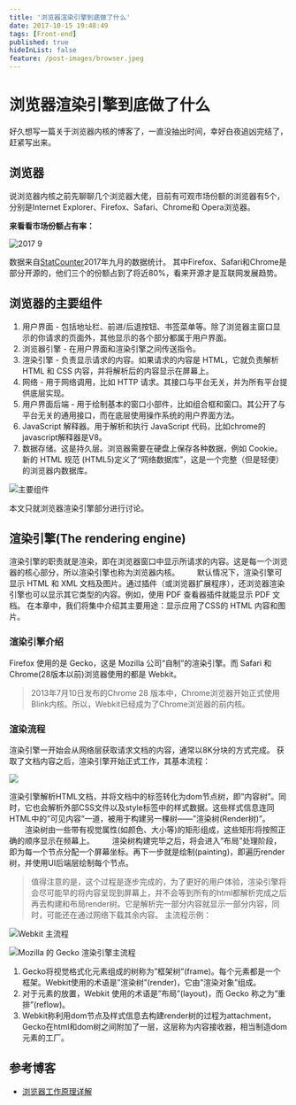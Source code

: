 ```yaml
---
title: '浏览器渲染引擎到底做了什么'
date: 2017-10-15 19:48:49
tags: [Front-end]
published: true
hideInList: false
feature: /post-images/browser.jpeg
---
```

# 浏览器渲染引擎到底做了什么
好久想写一篇关于浏览器内核的博客了，一直没抽出时间，幸好白夜追凶完结了，赶紧写出来。
## 浏览器
说浏览器内核之前先聊聊几个浏览器大佬，目前有可观市场份额的浏览器有5个，分别是Internet Explorer、Firefox、Safari、Chrome和 Opera浏览器。

**来看看市场份额占有率：**

![2017 9](http://upload-images.jianshu.io/upload_images/4337988-87beea8fe8662b1e.png?imageMogr2/auto-orient/strip%7CimageView2/2/w/1240)

数据来自[StatCounter](http://gs.statcounter.com/)2017年九月的数据统计。
其中Firefox、Safari和Chrome是部分开源的，他们三个的份额占到了将近80%，看来开源才是互联网发展趋势。
## 浏览器的主要组件
1. 用户界面 - 包括地址栏、前进/后退按钮、书签菜单等。除了浏览器主窗口显示的你请求的页面外，其他显示的各个部分都属于用户界面。
2. 浏览器引擎 - 在用户界面和渲染引擎之间传送指令。
3. 渲染引擎 - 负责显示请求的内容。如果请求的内容是 HTML，它就负责解析 HTML 和 CSS 内容，并将解析后的内容显示在屏幕上。
4. 网络 - 用于网络调用，比如 HTTP 请求。其接口与平台无关，并为所有平台提供底层实现。
5. 用户界面后端 - 用于绘制基本的窗口小部件，比如组合框和窗口。其公开了与平台无关的通用接口，而在底层使用操作系统的用户界面方法。
6. JavaScript 解释器。用于解析和执行 JavaScript 代码，比如chrome的javascript解释器是V8。
7. 数据存储。这是持久层。浏览器需要在硬盘上保存各种数据，例如 Cookie。新的 HTML 规范 (HTML5)定义了“网络数据库”，这是一个完整（但是轻便）的浏览器内数据库。

![主要组件](http://upload-images.jianshu.io/upload_images/4337988-99ede67c3fd05b73.png?imageMogr2/auto-orient/strip%7CimageView2/2/w/1240)

本文只就浏览器渲染引擎部分进行讨论。
## 渲染引擎(The rendering engine)
渲染引擎的职责就是渲染，即在浏览器窗口中显示所请求的内容。这是每一个浏览器的核心部分，所以渲染引擎也称为浏览器内核。
　　默认情况下，渲染引擎可显示 HTML 和 XML 文档及图片。通过插件（或浏览器扩展程序），还浏览器渲染引擎也可以显示其它类型的内容。例如，使用 PDF 查看器插件就能显示 PDF 文档。
在本章中，我们将集中介绍其主要用途：显示应用了CSS的 HTML 内容和图片。
### 渲染引擎介绍
Firefox 使用的是 Gecko，这是 Mozilla 公司“自制”的渲染引擎。而 Safari 和 Chrome(28版本以前)浏览器使用的都是 Webkit。
>2013年7月10日发布的Chrome 28 版本中，Chrome浏览器开始正式使用Blink内核。所以，Webkit已经成为了Chrome浏览器的前内核。
### 渲染流程
渲染引擎一开始会从网络层获取请求文档的内容，通常以8K分块的方式完成。 
获取了文档内容之后，渲染引擎开始正式工作，其基本流程：

![](http://upload-images.jianshu.io/upload_images/4337988-0460d9f8011b1ed8.png?imageMogr2/auto-orient/strip%7CimageView2/2/w/1240)

渲染引擎解析HTML文档，并将文档中的标签转化为dom节点树，即”内容树”。同时，它也会解析外部CSS文件以及style标签中的样式数据。这些样式信息连同HTML中的”可见内容”一道，被用于构建另一棵树——”渲染树(Render树)”。
　　渲染树由一些带有视觉属性(如颜色、大小等)的矩形组成，这些矩形将按照正确的顺序显示在频幕上。
　　渲染树构建完毕之后，将会进入”布局”处理阶段，即为每一个节点分配一个屏幕坐标。再下一步就是绘制(painting)，即遍历render树，并使用UI后端层绘制每个节点。
>值得注意的是，这个过程是逐步完成的，为了更好的用户体验，渲染引擎将会尽可能早的将内容呈现到屏幕上，并不会等到所有的html都解析完成之后再去构建和布局render树。它是解析完一部分内容就显示一部分内容，同时，可能还在通过网络下载其余内容。
主流程示例：

![Webkit 主流程](http://upload-images.jianshu.io/upload_images/4337988-337ce481d84a70a8.png?imageMogr2/auto-orient/strip%7CimageView2/2/w/1240)

![Mozilla 的 Gecko 渲染引擎主流程](http://upload-images.jianshu.io/upload_images/4337988-d8ac3418dce95e3f.png?imageMogr2/auto-orient/strip%7CimageView2/2/w/1240)
1. Gecko将视觉格式化元素组成的树称为”框架树”(frame)。每个元素都是一个框架。Webkit使用的术语是”渲染树”(render)，它由”渲染对象”组成。
2. 对于元素的放置，Webkit 使用的术语是”布局”(layout)，而 Gecko 称之为”重排”(reflow)。
3. Webkit称利用dom节点及样式信息去构建render树的过程为attachment，Gecko在html和dom树之间附加了一层，这层称为内容接收器，相当制造dom元素的工厂。
## 参考博客
- [浏览器工作原理详解](http://blog.csdn.net/u010794365/article/details/77982768)